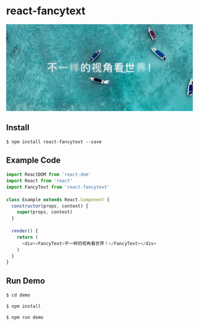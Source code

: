 # react-fancytext

![demo](images/demo.gif)

## Install

```
$ npm install react-fancytext --save
```

## Example Code

```javascript
import ReactDOM from 'react-dom'
import React from 'react'
import FancyText from 'react-fancytext'

class Example extends React.Component {
  constructor(props, context) {
    super(props, context)
  }

  render() {
    return (
      <div><FancyText>不一样的视角看世界！</FancyText></div>
    )
  }
}
```

## Run Demo

```
$ cd demo
```

```
$ npm install
```

```
$ npm run demo
```
